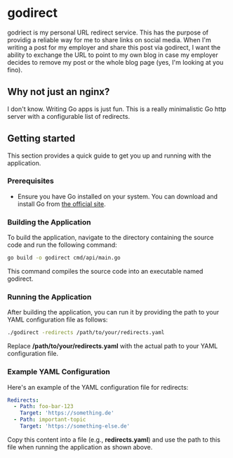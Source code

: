 # godirect

godriect is my personal URL redirect service. This has the purpose of providig a
reliable way for me to share links on social media. When I'm writing a post for
my employer and share this post via godirect, I want the ability to exchange the
URL to point to my own blog in case my employer decides to remove my post or the
whole blog page (yes, I'm looking at you fino).

## Why not just an nginx?

I don't know. Writing Go apps is just fun. This is a really minimalistic Go
http server with a configurable list of redirects.

## Getting started

This section provides a quick guide to get you up and running with the
application. 

### Prerequisites

- Ensure you have Go installed on your system. You can download and install Go
from [the official site](https://go.dev/dl/).

### Building the Application

To build the application, navigate to the directory containing the source code
and run the following command:

```bash
go build -o godirect cmd/api/main.go
```

This command compiles the source code into an executable named godirect.

### Running the Application

After building the application, you can run it by providing the path to your
YAML configuration file as follows:

```bash
./godirect -redirects /path/to/your/redirects.yaml
```

Replace **/path/to/your/redirects.yaml** with the actual path to your YAML
configuration file.

### Example YAML Configuration

Here's an example of the YAML configuration file for redirects:

```yaml
Redirects:
  - Path: foo-bar-123
    Target: 'https://something.de'
  - Path: important-topic
    Target: 'https://something-else.de'
```

Copy this content into a file (e.g., **redirects.yaml**) and use the path to
this file when running the application as shown above.

